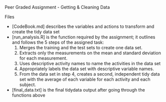 Peer Graded Assignment - Getting & Cleaning Data

Files
- [CodeBook.md] describes the variables and actions to transform and create the tidy data set
- [run_analysis.R] is the function required by the assignment; it outlines and follows the 5 steps of the assigned task:
  1. Merges the training and the test sets to create one data set.
  2. Extracts only the measurements on the mean and standard deviation for each measurement.
  3. Uses descriptive activity names to name the activities in the data set
  4. Appropriately labels the data set with descriptive variable names.
  5. From the data set in step 4, creates a second, independent tidy data set with the average of each variable for each activity and each subject.
- [final_data.txt] is the final tidydata output after going through the functions above
